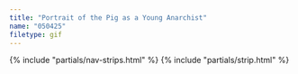 ```yaml
---
title: "Portrait of the Pig as a Young Anarchist"
name: "050425"
filetype: gif
---
```


{% include "partials/nav-strips.html" %}
{% include "partials/strip.html" %}